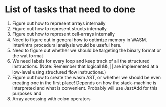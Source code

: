 # List of tasks that need to done

1. Figure out how to represent arrays internally
2. Figure out how to represent structs internally
3. Figure out how to represent cell-arrays internally
4. Need to figure out in general how to optimize memory in WASM. Inter/Intra
   procedural analysis would be useful here.
5. Need to figure out whether we should be targeting the binary format or the
   wat format
6. We need labels for every loop and keep track of all the structured
   instructions. (Note: Remember that logical &&, || are implemented at a
   low-level using structured flow instructions.)
7. Figure out how to create the wasm AST, or whether we should be even creating
   one in the first place! Depends on how the stack-machine is interpreted and
   what is convenient. Probably will use JastAdd for this purposes and 
8. Array accessing with colon operators